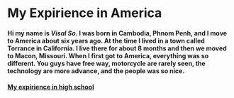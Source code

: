 # My Expirience in America
#### Hi my name is _Visal So_. I was born in Cambodia, Phnom Penh, and I move to America about six years ago. At the time I lived in a town called Torrance in California. I live there for about 8 months and then we moved to Macon, Missouri. When I first got to America, everything was so different. You guys have free way, motorcycle are rarely seen, the technology are more advance, and the people was so nice.

#### [My expirience in high school](https://github.com/Visal-So/Midterm-Project/blob/main/firstpage.md)
